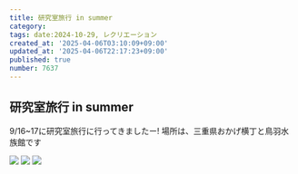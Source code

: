 ```yaml
---
title: 研究室旅行 in summer
category:
tags: date:2024-10-29, レクリエーション
created_at: '2025-04-06T03:10:09+09:00'
updated_at: '2025-04-06T22:17:23+09:00'
published: true
number: 7637
---
```


## 研究室旅行 in summer
 9/16~17に研究室旅行に行ってきましたー!
 場所は、三重県おかげ横丁と鳥羽水族館です

 <img src="https://img.esa.io/uploads/production/attachments/13979/2025/04/06/148142/c647bc96-7a71-4020-94a0-bb173f11e0a7.webp"  />

<img src="https://img.esa.io/uploads/production/attachments/13979/2025/04/06/148142/50ed7966-71ba-4631-95af-617c1f405a20.webp"  />

<img src="https://img.esa.io/uploads/production/attachments/13979/2025/04/06/148142/321b4dc3-e408-43b3-b958-c0aa8ddaff94.webp"  />

